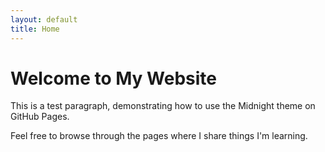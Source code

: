 ```yaml
---
layout: default
title: Home
---
```


# Welcome to My Website
This is a test paragraph, demonstrating how to use the Midnight theme on GitHub Pages.

Feel free to browse through the pages where I share things I'm learning.

